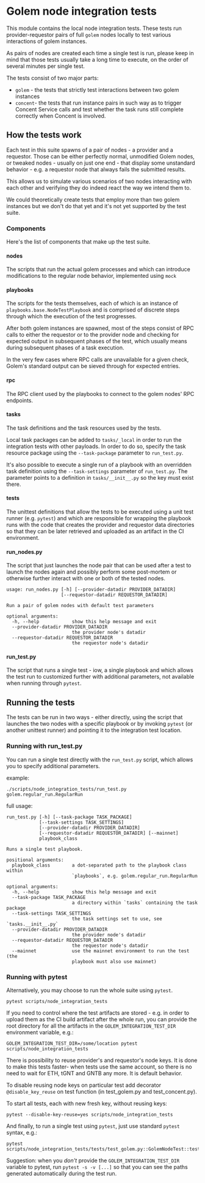 # Golem node integration tests

This module contains the local node integration tests.
These tests run provider-requestor pairs of full `golem` nodes locally
to test various interactions of golem instances.

As pairs of nodes are created each time a single test is run,
please keep in mind that those tests usually take a long time to execute,
on the order of several minutes per single test.

The tests consist of two major parts:
* `golem` - the tests that strictly test interactions between
two golem instances
* `concent`- the tests that run instance pairs in such way as to trigger
Concent Service calls and test whether the task runs still complete
correctly when Concent is involved.

## How the tests work

Each test in this suite spawns of a pair of nodes - a provider and
a requestor. Those can be either perfectly normal, unmodified Golem nodes,
or tweaked nodes - usually on just one end - that display some unstandard
behavior - e.g. a requestor node that always fails the submitted results.

This allows us to simulate various scenarios of two nodes interacting with
each other and verifying they do indeed react the way we intend them to.

We could theoretically create tests that employ more than two golem instances
but we don't do that yet and it's not yet supported by the test suite. 

### Components

Here's the list of components that make up the test suite.

#### nodes

The scripts that run the actual golem processes and which can
introduce modifications to the regular node behavior, implemented using
`mock`

#### playbooks

The scripts for the tests themselves, each of which is an instance of
`playbooks.base.NodeTestPlaybook` and is comprised of discrete steps
through which the execution of the test progresses.

After both golem instances are spawned, most of the steps consist of RPC calls
to either the requestor or to the provider node and checking for expected
output in subsequent phases of the test, which usually means during subsequent
phases of a task execution.

In the very few cases where RPC calls are unavailable for a given check,
Golem's standard output can be sieved through for expected entries.


#### rpc

The RPC client used by the playbooks to connect to the golem nodes' RPC
endpoints.

#### tasks

The task definitions and the task resources used by the tests.

Local task packages can be added to `tasks/_local` in order to run the
integration tests with other payloads. In order to do so, specify the task
resource package using the `--task-package` parameter to `run_test.py`.

It's also possible to execute a single run of a playbook with an overridden
task definition using the `--task-settings` parameter of `run_test.py`. The
parameter points to a definition in `tasks/__init__.py` so the key must exist
there.

#### tests

The unittest definitions that allow the tests to be executed using a unit test
runner (e.g. `pytest`) and which are responsible for wrapping the playbook
runs with the code that creates the provider and requestor data directories so
that they can be later retrieved and uploaded as an artifact in the CI
environment.

#### run_nodes.py

The script that just launches the node pair that can be used after a test
to launch the nodes again and possibly perform some post-mortem or otherwise
further interact with one or both of the tested nodes.

```
usage: run_nodes.py [-h] [--provider-datadir PROVIDER_DATADIR]
                    [--requestor-datadir REQUESTOR_DATADIR]

Run a pair of golem nodes with default test parameters

optional arguments:
  -h, --help            show this help message and exit
  --provider-datadir PROVIDER_DATADIR
                        the provider node's datadir
  --requestor-datadir REQUESTOR_DATADIR
                        the requestor node's datadir

```

#### run_test.py

The script that runs a single test - iow, a single playbook and which allows
the test run to customized further with additional parameters, not available
when running through `pytest`.


## Running the tests

The tests can be run in two ways - either directly, using the script that
launches the two nodes with a specific playbook or by invoking `pytest`
(or another unittest runner) and pointing it to the integration test location.

### Running with run_test.py

You can run a single test directly with the `run_test.py` script, which allows
you to specify additional parameters.

example:

```
./scripts/node_integration_tests/run_test.py golem.regular_run.RegularRun
```

full usage:

```
run_test.py [-h] [--task-package TASK_PACKAGE]
            [--task-settings TASK_SETTINGS]
            [--provider-datadir PROVIDER_DATADIR]
            [--requestor-datadir REQUESTOR_DATADIR] [--mainnet]
            playbook_class

Runs a single test playbook.

positional arguments:
  playbook_class        a dot-separated path to the playbook class within
                        `playbooks`, e.g. golem.regular_run.RegularRun

optional arguments:
  -h, --help            show this help message and exit
  --task-package TASK_PACKAGE
                        a directory within `tasks` containing the task package
  --task-settings TASK_SETTINGS
                        the task settings set to use, see `tasks.__init__.py`
  --provider-datadir PROVIDER_DATADIR
                        the provider node's datadir
  --requestor-datadir REQUESTOR_DATADIR
                        the requestor node's datadir
  --mainnet             use the mainnet environment to run the test (the
                        playbook must also use mainnet)

```

### Running with pytest

Alternatively, you may choose to run the whole suite using `pytest`.

```
pytest scripts/node_integration_tests
```

If you need to control where the test artifacts are stored - e.g. in order to 
upload them as the CI build artifact after the whole run, you can provide the
root directory for all the artifacts in the `GOLEM_INTEGRATION_TEST_DIR`
environment variable, e.g.:
 
```
GOLEM_INTEGRATION_TEST_DIR=/some/location pytest scripts/node_integration_tests
```

There is possibility to reuse provider's and requestor's node keys. It is done 
to make this tests faster- when tests use the same account, so there is no need 
to wait for ETH, tGNT and GNTB any more. It is default behavior.
 
To disable reusing node keys on particular test add decorator 
`@disable_key_reuse` on test function (in test_golem.py and test_concent.py). 

To start all tests, each with new fresh key, without reusing keys:
```
pytest --disable-key-reuse=yes scripts/node_integration_tests
```


And finally, to run a single test using `pytest`, just use standard `pytest`
syntax, e.g.:

```
pytest scripts/node_integration_tests/tests/test_golem.py::GolemNodeTest::test_regular_task_run
```

Suggestion: when you _don't_ provide the `GOLEM_INTEGRATION_TEST_DIR` variable
to pytest, run `pytest -s -v [...]` so that you can see the paths generated
automatically during the test run.
